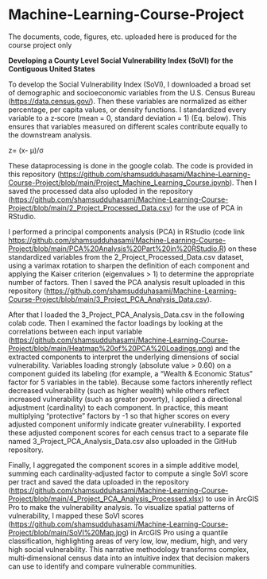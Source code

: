 # Machine-Learning-Course-Project
The documents, code, figures, etc. uploaded here is produced for the course project only


**Developing a County Level Social Vulnerability Index (SoVI) for the Contiguous United States**

To develop the Social Vulnerability Index (SoVI), I downloaded a broad set of demographic and socioeconomic variables from the U.S. Census Bureau (https://data.census.gov/). Then these variables are normalized as either percentage, per capita values, or density functions. I standardized every variable to a z‐score (mean = 0, standard deviation = 1) (Eq. below). This ensures that variables measured on different scales contribute equally to the downstream analysis. 

z=  (x- μ)/σ

These dataprocessing is done in the google colab. The code is provided in this repository (https://github.com/shamsudduhasami/Machine-Learning-Course-Project/blob/main/Project_Machine_Learning_Course.ipynb). Then I saved the processed data also uploded in the repository (https://github.com/shamsudduhasami/Machine-Learning-Course-Project/blob/main/2_Project_Processed_Data.csv) for the use of PCA in RStudio.

I performed a principal components analysis (PCA) in RStudio (code link https://github.com/shamsudduhasami/Machine-Learning-Course-Project/blob/main/PCA%20Analysis%20Part%20in%20RStudio.R) on these standardized variables from the 2_Project_Processed_Data.csv dataset, using a varimax rotation to sharpen the definition of each component and applying the Kaiser criterion (eigenvalues > 1) to determine the appropriate number of factors. Then I saved the PCA analysis result uploaded in this repository (https://github.com/shamsudduhasami/Machine-Learning-Course-Project/blob/main/3_Project_PCA_Analysis_Data.csv).

After that I loaded the 3_Project_PCA_Analysis_Data.csv in the following colab code. Then I examined the factor loadings by looking at the correlations between each input variable (https://github.com/shamsudduhasami/Machine-Learning-Course-Project/blob/main/Heatmap%20of%20PCA%20Loadings.png) and the extracted components to interpret the underlying dimensions of social vulnerability. Variables loading strongly (absolute value > 0.60) on a component guided its labeling (for example, a “Wealth & Economic Status” factor for 5 variables in the table).
Because some factors inherently reflect decreased vulnerability (such as higher wealth) while others reflect increased vulnerability (such as greater poverty), I applied a directional adjustment (cardinality) to each component. In practice, this meant multiplying “protective” factors by -1 so that higher scores on every adjusted component uniformly indicate greater vulnerability. I exported these adjusted component scores for each census tract to a separate file named 3_Project_PCA_Analysis_Data.csv also uploaded in the GitHub repository.

Finally, I aggregated the component scores in a simple additive model, summing each cardinality‐adjusted factor to compute a single SoVI score per tract and saved the data uploaded in the repository (https://github.com/shamsudduhasami/Machine-Learning-Course-Project/blob/main/4_Project_PCA_Analysis_Processed.xlsx) to use in ArcGIS Pro to make the vulnerability analysis. To visualize spatial patterns of vulnerability, I mapped these SoVI scores (https://github.com/shamsudduhasami/Machine-Learning-Course-Project/blob/main/SoVI%20Map.jpg) in ArcGIS Pro using a quantile classification, highlighting areas of very low, low, medium, high, and very high social vulnerability. This narrative methodology transforms complex, multi‐dimensional census data into an intuitive index that decision makers can use to identify and compare vulnerable communities.
